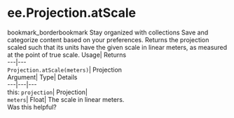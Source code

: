  
#  ee.Projection.atScale
bookmark_borderbookmark Stay organized with collections  Save and categorize content based on your preferences.
Returns the projection scaled such that its units have the given scale in linear meters, as measured at the point of true scale. 
Usage| Returns  
---|---  
`Projection.atScale(meters)`| Projection  
Argument| Type| Details  
---|---|---  
this: `projection`| Projection|   
`meters`| Float| The scale in linear meters.  
Was this helpful?
